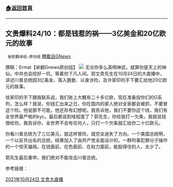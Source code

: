 ###  [:house:返回首頁](https://github.com/ourhimalayas/txt)
---


## 文贵爆料24/10：都是钱惹的祸——3亿美金和20亿欧元的故事
` 秘密翻译组-原创组` [轉載自GNews](https://gnews.org/zh-hans/1615122/)

撰稿：Ermat【㊙️翻Gnews原创组】
![](https://assets.gnews.org/wp-content/uploads/2021/10/Screen-Shot-2021-10-24-at-1.00.32-PM-2.png)
无论你多么英明神武，就算你是天上的神仙，中共也会挖好一坑，等着你下凡人间。郭文贵先生在10月24日的大直播中，讲述川普总统因3亿美金，落入圈套、以身涉险，及许家印的手下要汇给他20亿欧元的故事。

徐家印的手下跟我联系说，我们账上大概有二十多亿欧，现在准备投你们的G系列，怎么样？我说，你钱汇出来之日，你在国内的家人绝对全家都会被抓，不要冒这个险。他说那不可能，他还存有幻想呢。我告诉他，我们不要你这个钱，我们有全世界最严格的kyc。最后都说到啥程度了？郭先生，你给我打一欠条，我就说钱借给你。我告诉你，全世界不会有任何人，只打一个欠条就汇给你二十亿欧元。

你看川普总统为了三亿美元，就这样冒险，就完全迷失了方向。一个美国总统啊，一个以反共出名的总统，结果加入了由共产党全面设计的，一群刑事犯罪分子操作的一个惊天骗局。在钱面前、在色面前、在权力面前，能挺得住的人，太少了。

郭先生最后重申，我们绝对不能攻击川普总统。

参考链接：

[2021年10月24日 文贵大直播](https://gtv.org/video/id=617551cfeadeb11f5e79f5d5)
